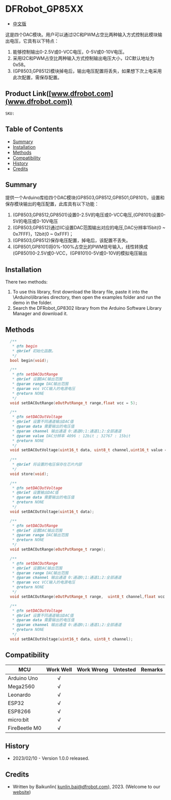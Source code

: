 # DFRobot_GP85XX

* [中文版](./README_CN.md)

这是四个DAC模块。用户可以通过I2C和PWM占空比两种输入方式控制此模块输出电压，它具有以下特点：
1. 能够控制输出0-2.5V或0-VCC电压，0-5V或0-10V电压。
2. 采用I2C和PWM占空比两种输入方式控制输出电压大小，I2C默认地址为0x58。 
3. (GP8503,GP8512)模块掉电后，输出电压配置将丢失，如果想下次上电采用此次配置，需保存配置。

## Product Link([www.dfrobot.com](www.dfrobot.com))

    SKU:

## Table of Contents

  - [Summary](#summary)
  - [Installation](#installation)
  - [Methods](#methods)
  - [Compatibility](#compatibility)
  - [History](#history)
  - [Credits](#credits)

## Summary

提供一个Arduino库给四个DAC模块(GP8503,GP8512,GP8501,GP8101)，设置和保存模块输出的电压配置，此库具有以下功能：
1. (GP8503,GP8512,GP8501)设置0-2.5V的电压或0-VCC电压,(GP8101)设置0-5V的电压或0-10V电压
2. (GP8503,GP8512)通过IIC设置DAC范围输出对应的电压,DAC分辨率15bit(0 ~ 0x7FFF)，12bit(0 ~ 0xFFF)；
3. (GP8503,GP8512)保存电压配置，掉电后，该配置不丢失。
4. (GP8501,GP8101)将0%-100%占空比的PWM信号输入，线性转换成(GP8501)0-2.5V或0-VCC，(GP8101)0-5V或0-10V的模拟电压输出

## Installation

There two methods: 
1. To use this library, first download the library file, paste it into the \Arduino\libraries directory, then open the examples folder and run the demo in the folder.
2. Search the DFRobot_GP8302 library from the Arduino Software Library Manager and download it.

## Methods

```C++
  /**
   * @fn begin
   * @brief 初始化函数。
   */
  bool begin(void);

  /**
   * @fn setDACOutRange
   * @brief 设置DAC输出范围
   * @param range DAC输出范围
   * @param vcc VCC输入的电源电压
   * @return NONE
   */	
  void setDACOutRange(eOutPutRange_t range,float vcc = 5);

  /**
   * @fn setDACOutVoltage
   * @brief 设置不同通道输出DAC值
   * @param data 需要输出的电压值
   * @param channel 输出通道 0:通道0;1:通道1;2:全部通道
   * @param value DAC分辨率 4096 : 12bit ; 32767 : 15bit
   * @return NONE
   */
  void setDACOutVoltage(uint16_t data, uint8_t channel,uint16_t value = 4095);
	
  /**
   * @brief 将设置的电压保存在芯片内部
   */
  void store(void);

  /**
   * @fn setDACOutVoltage
   * @brief 设置输出DAC值
   * @param data 需要输出的电压值
   * @return NONE
   */
  void setDACOutVoltage(uint16_t data);

  /**
   * @fn setDACOutRange
   * @brief 设置DAC输出范围
   * @param range DAC输出范围
   * @return NONE
   */	
  void setDACOutRange(eOutPutRange_t range);

  /**
   * @fn setDACOutRange
   * @brief 设置DAC输出范围
   * @param range DAC输出范围
   * @param channel 输出通道 0:通道0;1:通道1;2:全部通道
   * @param vcc VCC输入的电源电压
   * @return NONE
   */	
  void setDACOutRange(eOutPutRange_t range,  uint8_t channel,float vcc = 5);

  /**
   * @fn setDACOutVoltage
   * @brief 设置不同通道输出DAC值
   * @param data 需要输出的电压值
   * @param channel 输出通道 0:通道0;1:通道1;2:全部通道
   * @return NONE
   */
  void setDACOutVoltage(uint16_t data, uint8_t channel);

```

## Compatibility

MCU                |  Work Well    | Work Wrong   | Untested    | Remarks
------------------ | :----------: | :----------: | :---------: | -----
Arduino Uno        |       √       |              |             | 
Mega2560           |      √       |              |             | 
Leonardo           |      √       |              |             | 
ESP32              |      √       |              |             | 
ESP8266            |      √       |              |             | 
micro:bit          |      √       |              |             | 
FireBeetle M0      |      √       |              |             | 

## History

- 2023/02/10 - Version 1.0.0 released.

## Credits

- Written by   Baikunlin( kunlin.bai@dfrobot.com), 2023. (Welcome to our [website](https://www.dfrobot.com/))